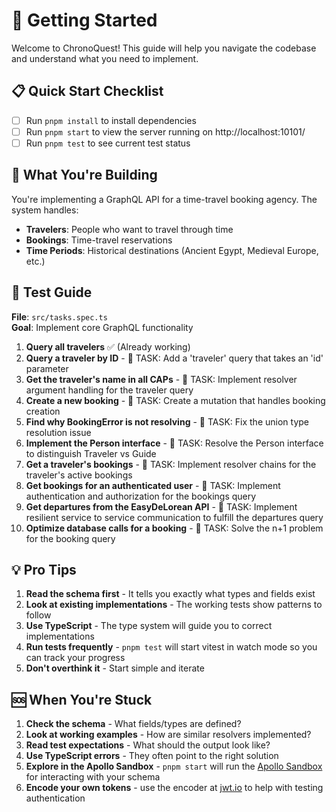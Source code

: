 # 🚀 Getting Started

Welcome to ChronoQuest! This guide will help you navigate the codebase and understand what you need to implement.

## 📋 Quick Start Checklist

- [ ] Run `pnpm install` to install dependencies
- [ ] Run `pnpm start` to view the server running on http://localhost:10101/
- [ ] Run `pnpm test` to see current test status

## 🎯 What You're Building

You're implementing a GraphQL API for a time-travel booking agency. The system handles:

- **Travelers**: People who want to travel through time
- **Bookings**: Time-travel reservations
- **Time Periods**: Historical destinations (Ancient Egypt, Medieval Europe, etc.)

## 🧪 Test Guide

**File**: `src/tasks.spec.ts`  
**Goal**: Implement core GraphQL functionality

1. **Query all travelers** ✅ (Already working)
2. **Query a traveler by ID** - 🔧 TASK: Add a 'traveler' query that takes an 'id' parameter
3. **Get the traveler's name in all CAPs** - 🔧 TASK: Implement resolver argument handling  for the traveler query
4. **Create a new booking** - 🔧 TASK: Create a mutation that handles booking creation
5. **Find why BookingError is not resolving** - 🔧 TASK: Fix the union type resolution issue
6. **Implement the Person interface** - 🔧 TASK: Resolve the Person interface to distinguish Traveler vs Guide
7. **Get a traveler's bookings** - 🔧 TASK: Implement resolver chains for the traveler's active bookings
8. **Get bookings for an authenticated user** - 🔧 TASK: Implement authentication and authorization for the bookings query
9. **Get departures from the EasyDeLorean API** - 🔧 TASK: Implement resilient service to service communication to fulfill the departures query
10. **Optimize database calls for a booking** - 🔧 TASK: Solve the n+1 problem for the booking query

## 💡 Pro Tips

1. **Read the schema first** - It tells you exactly what types and fields exist
2. **Look at existing implementations** - The working tests show patterns to follow
3. **Use TypeScript** - The type system will guide you to correct implementations
4. **Run tests frequently** - `pnpm test` will start vitest in watch mode so you can track your progress
5. **Don't overthink it** - Start simple and iterate

## 🆘 When You're Stuck

1. **Check the schema** - What fields/types are defined?
2. **Look at working examples** - How are similar resolvers implemented?
3. **Read test expectations** - What should the output look like?
4. **Use TypeScript errors** - They often point to the right solution
5. **Explore in the Apollo Sandbox** - `pnpm start` will run the [Apollo Sandbox](http://localhost:10101/) for interacting with your schema
6. **Encode your own tokens** - use the encoder at [jwt.io](https://www.jwt.io/) to help with testing authentication
